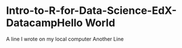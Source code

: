 # Intro-to-R-for-Data-Science-EdX-DatacampHello World
A line I wrote on my local computer
Another Line

